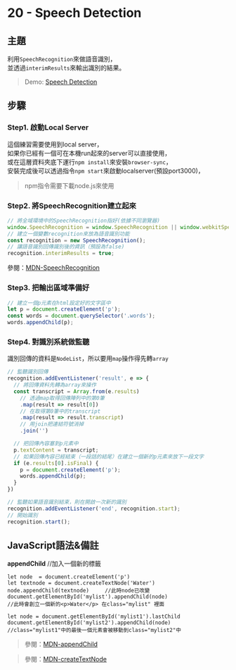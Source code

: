 # 20 - Speech Detection

## **主題**
利用`SpeechRecognition`來做語音識別，  
並透過`interimResults`來輸出識別的結果。

>Demo: [Speech Detection](https://neilworlds.com/2018/09/17/%E3%80%90js30%E3%80%91day20_speech-detection/)

## **步驟**
### Step1. 啟動Local Server
這個練習需要使用到local server，  
如果你已經有一個可在本機run起來的server可以直接使用，  
或在這層資料夾底下運行`npm install`來安裝`browser-sync`，  
安裝完成後可以透過指令`npm start`來啟動localserver(預設port3000)，  
>npm指令需要下載node.js來使用

### Step2. 將SpeechRecognition建立起來
```javascript
// 將全域環境中的SpeechRecognition指好(依據不同瀏覽器)
window.SpeechRecognition = window.SpeechRecognition || window.webkitSpeechRecognition;
// 建立一個變數recognition來放為語音識別功能
const recognition = new SpeechRecognition();
// 讓語音識別回傳識別後的資訊（預設為false)
recognition.interimResults = true;
```
參閱：[MDN-SpeechRecognition](https://developer.mozilla.org/zh-TW/docs/Web/API/SpeechRecognition)

### Step3. 把輸出區域準備好
```javascript
// 建立一個p元素在html設定好的文字區中
let p = document.createElement('p');
const words = document.querySelector('.words');
words.appendChild(p);
```

### Step4. 對識別系統做監聽
識別回傳的資料是`NodeList`，所以要用`map`操作得先轉`array`
```javascript
// 監聽識別回傳
recognition.addEventListener('result', e => {
  // 將回傳資料先轉為array來操作
  const transcript = Array.from(e.results)
    // 透過map取得回傳陣列中的第0筆
    .map(result => result[0])
    // 在取得第0筆中的transcript
    .map(result => result.transcript)
    // 用join把連結符號消掉
    .join('')

  // 把回傳內容塞到p元素中
  p.textContent = transcript;
  // 如果回傳內容已經結束（一段話的結尾）在建立一個新的p元素來放下一段文字
  if (e.results[0].isFinal) {
    p = document.createElement('p');
    words.appendChild(p);
  }
})

// 監聽如果語音識別結束，則在開啟一次新的識別
recognition.addEventListener('end', recognition.start);
// 開始識別
recognition.start();
```

## **JavaScript語法&備註**
**appendChild**  //加入一個新的標籤

```
let node  = document.createElement('p')
let textnode = document.createTextNode('Water')
node.appendChild(textnode)     //此時node已改變
document.getElementById('mylist').appendChild(node)
//此時會創立一個新的<p>Water</p> 在class="mylist" 裡面
```

```
let node = document.getElementById('mylist1').lastChild
document.getElementById('mylist2').appendChild(node)
//class="mylist1"中的最後一個元素會被移動到class="mylist2"中
```

>參閱：[MDN-appendChild](https://www.w3schools.com/jsref/met_node_appendchild.asp)

>參閱：[MDN-createTextNode](https://www.w3schools.com/jsref/met_document_createtextnode.asp)

